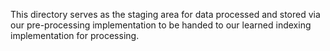 This directory serves as the staging area for data processed and stored via our pre-processing implementation to be handed to our learned indexing implementation for processing.

